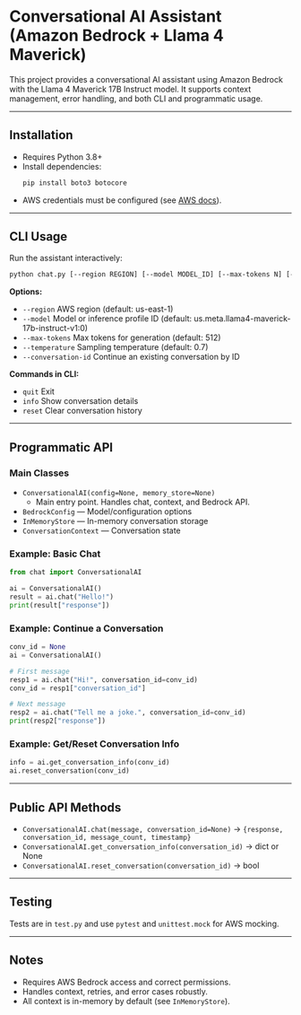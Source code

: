 # Conversational AI Assistant (Amazon Bedrock + Llama 4 Maverick)

This project provides a conversational AI assistant using Amazon Bedrock with the Llama 4 Maverick 17B Instruct model. It supports context management, error handling, and both CLI and programmatic usage.

---

## Installation

- Requires Python 3.8+
- Install dependencies:
  ```bash
  pip install boto3 botocore
  ```
- AWS credentials must be configured (see [AWS docs](https://docs.aws.amazon.com/cli/latest/userguide/cli-configure-quickstart.html)).

---

## CLI Usage

Run the assistant interactively:

```bash
python chat.py [--region REGION] [--model MODEL_ID] [--max-tokens N] [--temperature T] [--conversation-id ID]
```

**Options:**
- `--region`         AWS region (default: us-east-1)
- `--model`          Model or inference profile ID (default: us.meta.llama4-maverick-17b-instruct-v1:0)
- `--max-tokens`     Max tokens for generation (default: 512)
- `--temperature`    Sampling temperature (default: 0.7)
- `--conversation-id` Continue an existing conversation by ID

**Commands in CLI:**
- `quit`   Exit
- `info`   Show conversation details
- `reset`  Clear conversation history

---

## Programmatic API

### Main Classes

- `ConversationalAI(config=None, memory_store=None)`
  - Main entry point. Handles chat, context, and Bedrock API.
- `BedrockConfig` — Model/configuration options
- `InMemoryStore` — In-memory conversation storage
- `ConversationContext` — Conversation state

### Example: Basic Chat

```python
from chat import ConversationalAI

ai = ConversationalAI()
result = ai.chat("Hello!")
print(result["response"])
```

### Example: Continue a Conversation

```python
conv_id = None
ai = ConversationalAI()

# First message
resp1 = ai.chat("Hi!", conversation_id=conv_id)
conv_id = resp1["conversation_id"]

# Next message
resp2 = ai.chat("Tell me a joke.", conversation_id=conv_id)
print(resp2["response"])
```

### Example: Get/Reset Conversation Info

```python
info = ai.get_conversation_info(conv_id)
ai.reset_conversation(conv_id)
```

---

## Public API Methods

- `ConversationalAI.chat(message, conversation_id=None)` → `{response, conversation_id, message_count, timestamp}`
- `ConversationalAI.get_conversation_info(conversation_id)` → dict or None
- `ConversationalAI.reset_conversation(conversation_id)` → bool

---

## Testing

Tests are in `test.py` and use `pytest` and `unittest.mock` for AWS mocking.

---

## Notes
- Requires AWS Bedrock access and correct permissions.
- Handles context, retries, and error cases robustly.
- All context is in-memory by default (see `InMemoryStore`).
